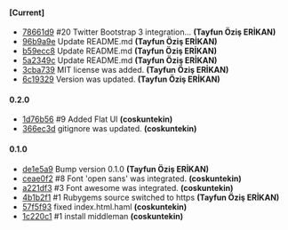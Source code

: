 
#### [Current]
 * [78661d9](../../commit/78661d9) #20 Twitter Bootstrap 3  integration... __(Tayfun Öziş ERİKAN)__
 * [96b9a9e](../../commit/96b9a9e) Update README.md __(Tayfun Öziş ERİKAN)__
 * [b59ecc8](../../commit/b59ecc8) Update README.md __(Tayfun Öziş ERİKAN)__
 * [5a2349c](../../commit/5a2349c) Update README.md __(Tayfun Öziş ERİKAN)__
 * [3cba739](../../commit/3cba739) MIT license was added. __(Tayfun Öziş ERİKAN)__
 * [6c19329](../../commit/6c19329) Version was updated. __(Tayfun Öziş ERİKAN)__

#### 0.2.0
 * [1d76b56](../../commit/1d76b56) #9 Added Flat UI __(coskuntekin)__
 * [366ec3d](../../commit/366ec3d) gitignore was updated. __(coskuntekin)__

#### 0.1.0
 * [de1e5a9](../../commit/de1e5a9) Bump version 0.1.0 __(Tayfun Öziş ERİKAN)__
 * [ceae0f2](../../commit/ceae0f2) #8 Font 'open sans' was integrated. __(coskuntekin)__
 * [a221df3](../../commit/a221df3) #3 Font awesome was integrated. __(coskuntekin)__
 * [4b1b2f1](../../commit/4b1b2f1) #1 Rubygems source switched to https __(Tayfun Öziş ERİKAN)__
 * [57f5f93](../../commit/57f5f93) fixed index.html.haml __(coskuntekin)__
 * [1c220c1](../../commit/1c220c1) #1 install middleman __(coskuntekin)__
